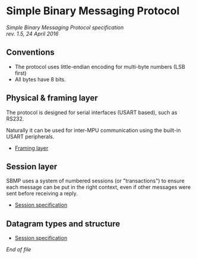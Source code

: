 # Simple Binary Messaging Protocol

<i>
Simple Binary Messaging Protocol specification <br>
rev. 1.5, 24 April 2016
</i>

## Conventions

- The protocol uses little-endian encoding for multi-byte numbers (LSB first)
- All bytes have 8 bits.


## Physical & framing layer

The protocol is designed for serial interfaces (USART based), such as RS232.

Naturally it can be used for inter-MPU communication using the built-in USART
peripherals.

- [Framing layer](FRAMING_LAYER.md)


## Session layer

SBMP uses a system of numbered sessions (or "transactions") to ensure each
message can be put in the right context, even if other messages were sent
before receiving a reply.

- [Session specification](SESSION_LAYER.md)


## Datagram types and structure

- [Session specification](DATAGRAMS.md)

*End of file*


